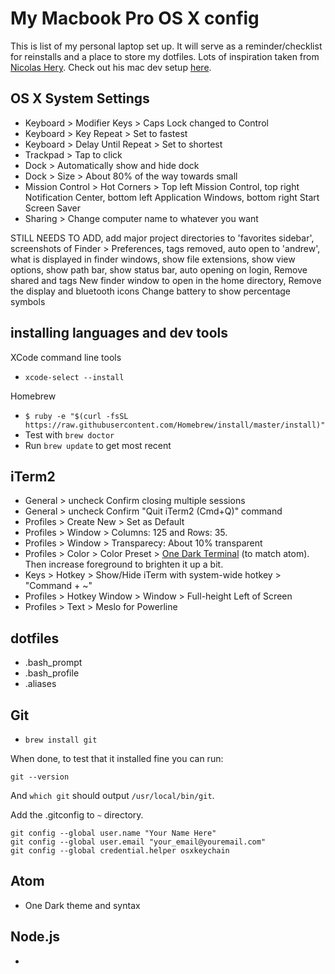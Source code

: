 # My Macbook Pro OS X config
This is list of my personal laptop set up. It will serve as a reminder/checklist for reinstalls and a place to store my  dotfiles.
Lots of inspiration taken from [Nicolas Hery](https://github.com/nicolashery). Check out his mac dev setup [here](https://github.com/nicolashery/mac-dev-setup).

## OS X System Settings

- Keyboard > Modifier Keys > Caps Lock changed to Control
- Keyboard > Key Repeat > Set to fastest
- Keyboard > Delay Until Repeat > Set to shortest
- Trackpad > Tap to click
- Dock > Automatically show and hide dock
- Dock > Size > About 80% of the way towards small
- Mission Control > Hot Corners > Top left Mission Control, top right Notification Center, bottom left Application Windows, bottom right Start Screen Saver 
- Sharing > Change computer name to whatever you want

STILL NEEDS TO ADD, add major project directories to 'favorites sidebar', screenshots of Finder > Preferences, tags removed, auto open to 'andrew', what is displayed in finder windows, show file extensions, show view options, show path bar, show status bar, auto opening on login, Remove shared and tags
New finder window to open in the home directory, Remove the display and bluetooth icons
Change battery to show percentage symbols

## installing languages and dev tools

XCode command line tools

- `xcode-select --install`

Homebrew

- `$ ruby -e "$(curl -fsSL https://raw.githubusercontent.com/Homebrew/install/master/install)"`
- Test with `brew doctor`
- Run `brew update` to get most recent

## iTerm2

- General > uncheck Confirm closing multiple sessions 
- General > uncheck Confirm "Quit iTerm2 (Cmd+Q)" command
- Profiles > Create New > Set as Default
- Profiles > Window > Columns: 125 and Rows: 35.
- Profiles > Window > Transparecy: About 10% transparent
- Profiles > Color > Color Preset > [One Dark Terminal](https://github.com/nathanbuchar/one-dark-terminal) (to match atom). Then increase foreground to brighten it up a bit.
- Keys > Hotkey > Show/Hide iTerm with system-wide hotkey > "Command + ~"
- Profiles > Hotkey Window > Window > Full-height Left of Screen
- Profiles > Text > Meslo for Powerline

## dotfiles

- .bash_prompt
- .bash_profile
- .aliases

## Git

- `brew install git`

When done, to test that it installed fine you can run:

```git --version```

And `which git` should output `/usr/local/bin/git`.

Add the .gitconfig to `~` directory.

```
git config --global user.name "Your Name Here"
git config --global user.email "your_email@youremail.com"
git config --global credential.helper osxkeychain
```

## Atom

- One Dark theme and syntax

## Node.js

- 
